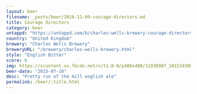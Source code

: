 ```yaml
---
layout: beer
filename: _posts/beer/2016-11-09-courage-directors.md
title: Courage Directors
category: beer
untappd: "https://untappd.com/b/charles-wells-brewery-courage-directors/6172"
country: "United Kingdom"
brewery: "Charles Wells Brewery"
breweryURL: "/brewery/charles-wells-brewery.html"
style: "English Bitter"
score: 6
img: https://scontent.xx.fbcdn.net/v/t1.0-0/p480x480/11038987_10153438038293745_6155510821012537170_n.jpg?oh=e48bf2ae2703b9f3e1109e5002ff264b&oe=5AB0F290
beer-date: "2015-07-10"
desc: "Pretty run of the mill english ale"
permalink: /beer/:title.html
---
```

